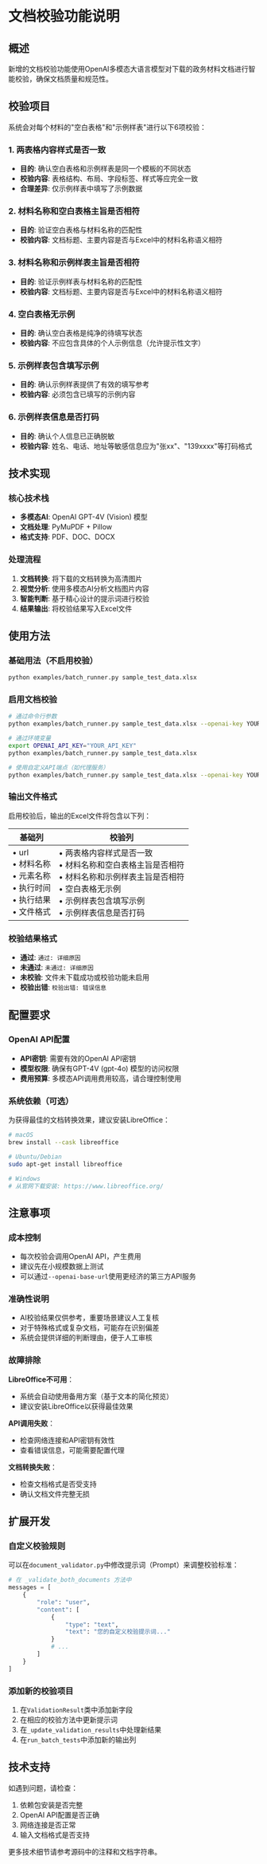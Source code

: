 # 文档校验功能说明

## 概述

新增的文档校验功能使用OpenAI多模态大语言模型对下载的政务材料文档进行智能校验，确保文档质量和规范性。

## 校验项目

系统会对每个材料的"空白表格"和"示例样表"进行以下6项校验：

### 1. 两表格内容样式是否一致
- **目的**: 确认空白表格和示例样表是同一个模板的不同状态
- **校验内容**: 表格结构、布局、字段标签、样式等应完全一致
- **合理差异**: 仅示例样表中填写了示例数据

### 2. 材料名称和空白表格主旨是否相符
- **目的**: 验证空白表格与材料名称的匹配性
- **校验内容**: 文档标题、主要内容是否与Excel中的材料名称语义相符

### 3. 材料名称和示例样表主旨是否相符
- **目的**: 验证示例样表与材料名称的匹配性
- **校验内容**: 文档标题、主要内容是否与Excel中的材料名称语义相符

### 4. 空白表格无示例
- **目的**: 确认空白表格是纯净的待填写状态
- **校验内容**: 不应包含具体的个人示例信息（允许提示性文字）

### 5. 示例样表包含填写示例
- **目的**: 确认示例样表提供了有效的填写参考
- **校验内容**: 必须包含已填写的示例内容

### 6. 示例样表信息是否打码
- **目的**: 确认个人信息已正确脱敏
- **校验内容**: 姓名、电话、地址等敏感信息应为"张xx"、"139xxxx"等打码格式

## 技术实现

### 核心技术栈
- **多模态AI**: OpenAI GPT-4V (Vision) 模型
- **文档处理**: PyMuPDF + Pillow
- **格式支持**: PDF、DOC、DOCX

### 处理流程
1. **文档转换**: 将下载的文档转换为高清图片
2. **视觉分析**: 使用多模态AI分析文档图片内容
3. **智能判断**: 基于精心设计的提示词进行校验
4. **结果输出**: 将校验结果写入Excel文件

## 使用方法

### 基础用法（不启用校验）
```bash
python examples/batch_runner.py sample_test_data.xlsx
```

### 启用文档校验
```bash
# 通过命令行参数
python examples/batch_runner.py sample_test_data.xlsx --openai-key YOUR_API_KEY

# 通过环境变量
export OPENAI_API_KEY="YOUR_API_KEY"
python examples/batch_runner.py sample_test_data.xlsx

# 使用自定义API端点（如代理服务）
python examples/batch_runner.py sample_test_data.xlsx --openai-key YOUR_API_KEY --openai-base-url https://your-proxy.com/v1
```

### 输出文件格式

启用校验后，输出的Excel文件将包含以下列：

| 基础列 | 校验列 |
|--------|--------|
| • url<br>• 材料名称<br>• 元素名称<br>• 执行时间<br>• 执行结果<br>• 文件格式 | • 两表格内容样式是否一致<br>• 材料名称和空白表格主旨是否相符<br>• 材料名称和示例样表主旨是否相符<br>• 空白表格无示例<br>• 示例样表包含填写示例<br>• 示例样表信息是否打码 |

### 校验结果格式

- **通过**: `通过: 详细原因`
- **未通过**: `未通过: 详细原因`
- **未校验**: 文件未下载成功或校验功能未启用
- **校验出错**: `校验出错: 错误信息`

## 配置要求

### OpenAI API配置
- **API密钥**: 需要有效的OpenAI API密钥
- **模型权限**: 确保有GPT-4V (gpt-4o) 模型的访问权限
- **费用预算**: 多模态API调用费用较高，请合理控制使用

### 系统依赖（可选）
为获得最佳的文档转换效果，建议安装LibreOffice：

```bash
# macOS
brew install --cask libreoffice

# Ubuntu/Debian  
sudo apt-get install libreoffice

# Windows
# 从官网下载安装: https://www.libreoffice.org/
```

## 注意事项

### 成本控制
- 每次校验会调用OpenAI API，产生费用
- 建议先在小规模数据上测试
- 可以通过`--openai-base-url`使用更经济的第三方API服务

### 准确性说明
- AI校验结果仅供参考，重要场景建议人工复核
- 对于特殊格式或复杂文档，可能存在识别偏差
- 系统会提供详细的判断理由，便于人工审核

### 故障排除

**LibreOffice不可用**：
- 系统会自动使用备用方案（基于文本的简化预览）
- 建议安装LibreOffice以获得最佳效果

**API调用失败**：
- 检查网络连接和API密钥有效性
- 查看错误信息，可能需要配置代理

**文档转换失败**：
- 检查文档格式是否受支持
- 确认文档文件完整无损

## 扩展开发

### 自定义校验规则
可以在`document_validator.py`中修改提示词（Prompt）来调整校验标准：

```python
# 在 _validate_both_documents 方法中
messages = [
    {
        "role": "user", 
        "content": [
            {
                "type": "text",
                "text": "您的自定义校验提示词..."
            }
            # ...
        ]
    }
]
```

### 添加新的校验项目
1. 在`ValidationResult`类中添加新字段
2. 在相应的校验方法中更新提示词
3. 在`_update_validation_results`中处理新结果
4. 在`run_batch_tests`中添加新的输出列

## 技术支持

如遇到问题，请检查：
1. 依赖包安装是否完整
2. OpenAI API配置是否正确
3. 网络连接是否正常
4. 输入文档格式是否支持

更多技术细节请参考源码中的注释和文档字符串。
